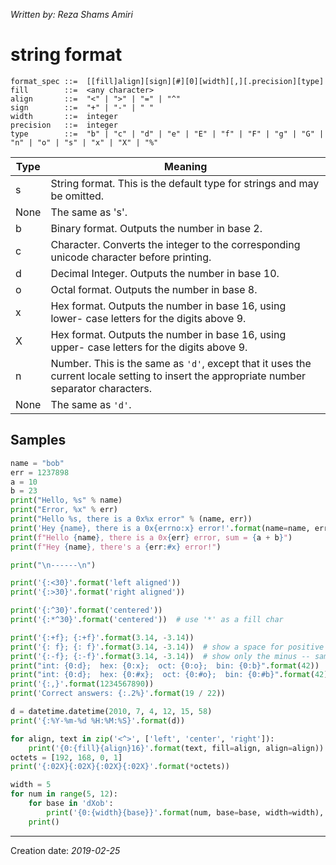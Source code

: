 _Written by: Reza Shams Amiri_

# string format
``` 
format_spec ::=  [[fill]align][sign][#][0][width][,][.precision][type]
fill        ::=  <any character>
align       ::=  "<" | ">" | "=" | "^"
sign        ::=  "+" | "-" | " "
width       ::=  integer
precision   ::=  integer
type        ::=  "b" | "c" | "d" | "e" | "E" | "f" | "F" | "g" | "G" | "n" | "o" | "s" | "x" | "X" | "%"
```


| Type | Meaning |
| ---- | ------- |
| s | String format. This is the default type for strings and may be omitted. |
| None | The same as 's'. |
| b | Binary format. Outputs the number in base 2. |
| c | Character. Converts the integer to the corresponding unicode character before printing. |
| d | Decimal Integer. Outputs the number in base 10. |
| o | Octal format. Outputs the number in base 8. |
| x | Hex format. Outputs the number in base 16, using lower- case letters for the digits above 9. |
| X | Hex format. Outputs the number in base 16, using upper- case letters for the digits above 9. |
| n | Number. This is the same as `'d'`, except that it uses the current locale setting to insert the appropriate number separator characters. |
| None | The same as `'d'`. |


## Samples
``` python
name = "bob"
err = 1237898
a = 10
b = 23
print("Hello, %s" % name)
print("Error, %x" % err)
print("Hello %s, there is a 0x%x error" % (name, err))
print('Hey {name}, there is a 0x{errno:x} error!'.format(name=name, errno=err))
print(f"Hello {name}, there is a 0x{err} error, sum = {a + b}")
print(f"Hey {name}, there's a {err:#x} error!")

print("\n------\n")

print('{:<30}'.format('left aligned'))
print('{:>30}'.format('right aligned'))

print('{:^30}'.format('centered'))
print('{:*^30}'.format('centered'))  # use '*' as a fill char

print('{:+f}; {:+f}'.format(3.14, -3.14))
print('{: f}; {: f}'.format(3.14, -3.14))  # show a space for positive numbers
print('{:-f}; {:-f}'.format(3.14, -3.14))  # show only the minus -- same as '{:f}; {:f}'
print("int: {0:d};  hex: {0:x};  oct: {0:o};  bin: {0:b}".format(42))
print("int: {0:d};  hex: {0:#x};  oct: {0:#o};  bin: {0:#b}".format(42))
print('{:,}'.format(1234567890))
print('Correct answers: {:.2%}'.format(19 / 22))

d = datetime.datetime(2010, 7, 4, 12, 15, 58)
print('{:%Y-%m-%d %H:%M:%S}'.format(d))

for align, text in zip('<^>', ['left', 'center', 'right']):
    print('{0:{fill}{align}16}'.format(text, fill=align, align=align))
octets = [192, 168, 0, 1]
print('{:02X}{:02X}{:02X}{:02X}'.format(*octets))

width = 5
for num in range(5, 12):
    for base in 'dXob':
        print('{0:{width}{base}}'.format(num, base=base, width=width), end=' ')
    print()
```

- - -

Creation date: _2019-02-25_
